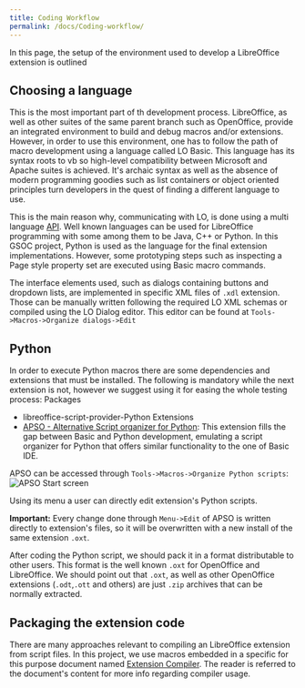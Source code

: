 ```yaml
---
title: Coding Workflow
permalink: /docs/Coding-workflow/
---
```


In this page, the setup of the environment used to develop a LibreOffice extension is outlined 

## Choosing a language
This is the most important part of th development process. LibreOffice, as well as other suites of the same parent branch such as OpenOffice, provide an integrated environment to build and debug macros and/or extensions. However, in order to use this environment, one has to follow the path of macro development using a language called LO Basic. This language has its syntax roots to vb so high-level compatibility between Microsoft and Apache suites is achieved.
It's archaic syntax as well as the absence of modern programming goodies such as list containers or object oriented principles turn developers in the quest of finding a different language to use.

This is the main reason why, communicating with LO, is done using a multi language [API](https://api.libreoffice.org/). Well known languages can be used for LibreOffice programming with some among them to be Java, C++ or Python. In this GSOC project, Python is used as the language for the final extension implementations. However, some prototyping steps such as inspecting a Page style property set are executed using Basic macro commands.

The interface elements used, such as dialogs containing buttons and dropdown lists, are implemented in specific XML files of `.xdl` extension. Those can be manually written following the required LO XML schemas or compiled using the LO Dialog editor. This editor can be found at `Tools->Macros->Organize dialogs->Edit`

## Python
In order to execute Python macros there are some dependencies and extensions that must be installed. The following is mandatory while the next extension is not, however we suggest using it for easing the whole testing process: 
Packages
* libreoffice-script-provider-Python
Extensions
* [APSO - Alternative Script organizer for Python](https://extensions.libreoffice.org/extensions/apso-alternative-script-organizer-for-Python): This extension fills the gap between Basic and Python development, emulating a script organizer for Python that offers similar functionality to the one of Basic IDE.

APSO can be accessed through `Tools->Macros->Organize Python scripts`:
![APSO Start screen](https://i.imgur.com/hlC7HNP.png)

Using its menu a user can directly edit extension's Python scripts. 

**Important:** Every change done through `Menu->Edit` of APSO is written directly to extension's files, so it will be overwritten with a new install of the same extension `.oxt`.

After coding the Python script, we should pack it in a format distributable to other users. This format is the well known `.oxt` for OpenOffice and LibreOffice. We should point out that `.oxt`, as well as other OpenOffice extensions (`.odt`,`.ott` and others) are just `.zip` archives that can be normally extracted. 

## Packaging the extension code
There are many approaches relevant to compiling an LibreOffice extension from script files. In this project, we use macros embedded in a specific for this purpose document named [Extension Compiler](https://wiki.openoffice.org/wiki/Extensions_Packager#Extension_Compiler). The reader is referred to the document's content for more info regarding compiler usage. 
